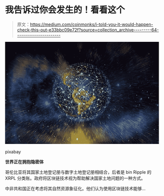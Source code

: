 # 我告诉过你会发生的！看看这个

> 原文：<https://medium.com/coinmonks/i-told-you-it-would-happen-check-this-out-e33bbc09e72f?source=collection_archive---------64----------------------->

![](img/49f2c376215131a8f474440e0c3be7a5.png)

pixabay

**世界正在拥抱隐密体**

哥伦比亚将其国家土地登记册与数字土地登记册相结合，后者是 bin Ripple 的 XRPL 分类账。政府将区块链技术视为帮助解决国家土地问题的一种方式。

中非共和国正在考虑将其自然资源象征化。他们认为使用区块链技术能够…
